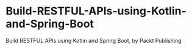 # Build-RESTFUL-APIs-using-Kotlin-and-Spring-Boot
Build RESTFUL APIs using Kotlin and Spring Boot, by Packt Publishing
